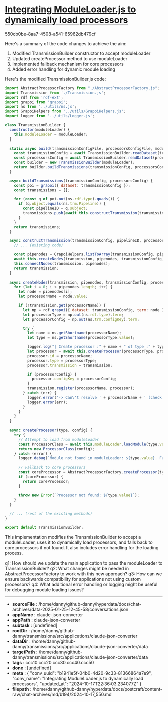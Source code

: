 # [Integrating ModuleLoader.js to dynamically load processors](https://claude.ai/chat/b1941e5f-04b0-4d20-9c33-81366864a7e9)

550cb0be-8aa7-4508-a541-65962db479cf

 Here's a summary of the code changes to achieve the aim:

1. Modified TransmissionBuilder constructor to accept moduleLoader
2. Updated createProcessor method to use moduleLoader
3. Implemented fallback mechanism for core processors
4. Added error handling for dynamic module loading

Here's the modified TransmissionBuilder.js code:

```javascript
import AbstractProcessorFactory from "./AbstractProcessorFactory.js";
import Transmission from './Transmission.js';
import rdf from 'rdf-ext';
import grapoi from 'grapoi';
import ns from '../utils/ns.js';
import GrapoiHelpers from '../utils/GrapoiHelpers.js';
import logger from '../utils/Logger.js';

class TransmissionBuilder {
  constructor(moduleLoader) {
    this.moduleLoader = moduleLoader;
  }

  static async build(transmissionConfigFile, processorsConfigFile, moduleLoader) {
    const transmissionConfig = await TransmissionBuilder.readDataset(transmissionConfigFile);
    const processorsConfig = await TransmissionBuilder.readDataset(processorsConfigFile);
    const builder = new TransmissionBuilder(moduleLoader);
    return builder.buildTransmissions(transmissionConfig, processorsConfig);
  }

  async buildTransmissions(transmissionConfig, processorsConfig) {
    const poi = grapoi({ dataset: transmissionConfig });
    const transmissions = [];

    for (const q of poi.out(ns.rdf.type).quads()) {
      if (q.object.equals(ns.trm.Pipeline)) {
        const pipelineID = q.subject;
        transmissions.push(await this.constructTransmission(transmissionConfig, pipelineID, processorsConfig));
      }
    }
    return transmissions;
  }

  async constructTransmission(transmissionConfig, pipelineID, processorsConfig) {
    // ... (existing code)

    const pipenodes = GrapoiHelpers.listToArray(transmissionConfig, pipelineID, ns.trm.pipe);
    await this.createNodes(transmission, pipenodes, transmissionConfig, processorsConfig);
    this.connectNodes(transmission, pipenodes);
    return transmission;
  }

  async createNodes(transmission, pipenodes, transmissionConfig, processorsConfig) {
    for (let i = 0; i < pipenodes.length; i++) {
      let node = pipenodes[i];
      let processorName = node.value;

      if (!transmission.get(processorName)) {
        let np = rdf.grapoi({ dataset: transmissionConfig, term: node });
        let processorType = np.out(ns.rdf.type).term;
        let processorConfig = np.out(ns.trm.configKey).term;

        try {
          let name = ns.getShortname(processorName);
          let type = ns.getShortname(processorType.value);

          logger.log("| Create processor :" + name + " of type :" + type);
          let processor = await this.createProcessor(processorType, processorsConfig);
          processor.id = processorName;
          processor.type = processorType;
          processor.transmission = transmission;

          if (processorConfig) {
            processor.configKey = processorConfig;
          }
          transmission.register(processorName, processor);
        } catch (err) {
          logger.error('-> Can\'t resolve ' + processorName + ' (check transmission.ttl for typos!)\n');
          logger.error(err);
        }
      }
    }
  }

  async createProcessor(type, config) {
    try {
      // Attempt to load from moduleLoader
      const ProcessorClass = await this.moduleLoader.loadModule(type.value);
      return new ProcessorClass(config);
    } catch (error) {
      logger.debug(`Module not found in moduleLoader: ${type.value}. Falling back to core processors.`);
      
      // Fallback to core processors
      const coreProcessor = AbstractProcessorFactory.createProcessor(type, config);
      if (coreProcessor) {
        return coreProcessor;
      }
      
      throw new Error(`Processor not found: ${type.value}`);
    }
  }

  // ... (rest of the existing methods)
}

export default TransmissionBuilder;
```

This implementation modifies the TransmissionBuilder to accept a moduleLoader, uses it to dynamically load processors, and falls back to core processors if not found. It also includes error handling for the loading process.

q1: How should we update the main application to pass the moduleLoader to TransmissionBuilder?
q2: What changes might be needed in AbstractProcessorFactory to work with this new approach?
q3: How can we ensure backwards compatibility for applications not using custom processors?
q4: What additional error handling or logging might be useful for debugging module loading issues?

---

* **sourceFile** : /home/danny/github-danny/hyperdata/docs/chat-archives/data-2025-01-25-12-45-58/conversations.json
* **appName** : claude-json-converter
* **appPath** : claude-json-converter
* **subtask** : [undefined]
* **rootDir** : /home/danny/github-danny/transmissions/src/applications/claude-json-converter
* **dataDir** : /home/danny/github-danny/transmissions/src/applications/claude-json-converter/data
* **targetPath** : /home/danny/github-danny/transmissions/src/applications/claude-json-converter/data
* **tags** : ccc10.ccc20.ccc30.ccc40.ccc50
* **done** : [undefined]
* **meta** : {
  "conv_uuid": "b1941e5f-04b0-4d20-9c33-81366864a7e9",
  "conv_name": "Integrating ModuleLoader.js to dynamically load processors",
  "updated_at": "2024-10-17T22:36:03.234077Z"
}
* **filepath** : /home/danny/github-danny/hyperdata/docs/postcraft/content-raw/chat-archives/md/b194/2024-10-17_550.md